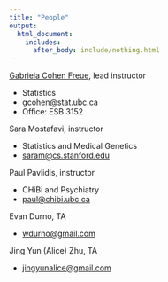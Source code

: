 ```yaml
---
title: "People"
output:
  html_document:
    includes:
      after_body: include/nothing.html
---
```


[Gabriela Cohen Freue](http://www.stat.ubc.ca/~gcohen/), lead instructor

  * Statistics
  * <gcohen@stat.ubc.ca>
  * Office: ESB 3152
 
Sara Mostafavi, instructor

  * Statistics and Medical Genetics
  * <saram@cs.stanford.edu>
  
Paul Pavlidis, instructor
  
  * CHiBi and Psychiatry
  * <paul@chibi.ubc.ca>
  
Evan Durno, TA

  * <wdurno@gmail.com>
  
Jing Yun (Alice) Zhu, TA

  * <jingyunalice@gmail.com>

